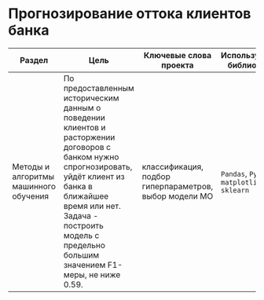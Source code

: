 # Прогнозирование оттока клиентов банка

Раздел | Цель | Ключевые слова проекта | Используемые библиотеки
------------- |---------------- | ---------------- | -----------------------
Методы и алгоритмы машинного обучения | По предоставленным историческим данным о поведении клиентов и расторжении договоров с банком нужно спрогнозировать, уйдёт клиент из банка в ближайшее время или нет. Задача - построить модель с предельно большим значением F1-меры, не ниже 0.59. | классификация, подбор гиперпараметров, выбор модели МО  | `Pandas`, `Python`, `matplotlib` `sklearn`
